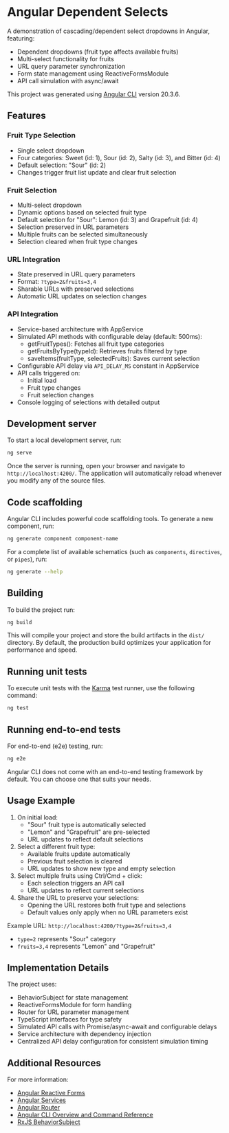 # Angular Dependent Selects

A demonstration of cascading/dependent select dropdowns in Angular, featuring:

- Dependent dropdowns (fruit type affects available fruits)
- Multi-select functionality for fruits
- URL query parameter synchronization
- Form state management using ReactiveFormsModule
- API call simulation with async/await

This project was generated using [Angular CLI](https://github.com/angular/angular-cli) version 20.3.6.

## Features

### Fruit Type Selection
- Single select dropdown
- Four categories: Sweet (id: 1), Sour (id: 2), Salty (id: 3), and Bitter (id: 4)
- Default selection: "Sour" (id: 2)
- Changes trigger fruit list update and clear fruit selection

### Fruit Selection
- Multi-select dropdown
- Dynamic options based on selected fruit type
- Default selection for "Sour": Lemon (id: 3) and Grapefruit (id: 4)
- Selection preserved in URL parameters
- Multiple fruits can be selected simultaneously
- Selection cleared when fruit type changes

### URL Integration
- State preserved in URL query parameters
- Format: `?type=2&fruits=3,4`
- Sharable URLs with preserved selections
- Automatic URL updates on selection changes

### API Integration
- Service-based architecture with AppService
- Simulated API methods with configurable delay (default: 500ms):
  - getFruitTypes(): Fetches all fruit type categories
  - getFruitsByType(typeId): Retrieves fruits filtered by type
  - saveItems(fruitType, selectedFruits): Saves current selection
- Configurable API delay via `API_DELAY_MS` constant in AppService
- API calls triggered on:
  - Initial load
  - Fruit type changes
  - Fruit selection changes
- Console logging of selections with detailed output

## Development server

To start a local development server, run:

```bash
ng serve
```

Once the server is running, open your browser and navigate to `http://localhost:4200/`. The application will automatically reload whenever you modify any of the source files.

## Code scaffolding

Angular CLI includes powerful code scaffolding tools. To generate a new component, run:

```bash
ng generate component component-name
```

For a complete list of available schematics (such as `components`, `directives`, or `pipes`), run:

```bash
ng generate --help
```

## Building

To build the project run:

```bash
ng build
```

This will compile your project and store the build artifacts in the `dist/` directory. By default, the production build optimizes your application for performance and speed.

## Running unit tests

To execute unit tests with the [Karma](https://karma-runner.github.io) test runner, use the following command:

```bash
ng test
```

## Running end-to-end tests

For end-to-end (e2e) testing, run:

```bash
ng e2e
```

Angular CLI does not come with an end-to-end testing framework by default. You can choose one that suits your needs.

## Usage Example

1. On initial load:
   - "Sour" fruit type is automatically selected
   - "Lemon" and "Grapefruit" are pre-selected
   - URL updates to reflect default selections
2. Select a different fruit type:
   - Available fruits update automatically
   - Previous fruit selection is cleared
   - URL updates to show new type and empty selection
3. Select multiple fruits using Ctrl/Cmd + click:
   - Each selection triggers an API call
   - URL updates to reflect current selections
4. Share the URL to preserve your selections:
   - Opening the URL restores both fruit type and selections
   - Default values only apply when no URL parameters exist

Example URL: `http://localhost:4200/?type=2&fruits=3,4`
- `type=2` represents "Sour" category
- `fruits=3,4` represents "Lemon" and "Grapefruit"

## Implementation Details

The project uses:
- BehaviorSubject for state management
- ReactiveFormsModule for form handling
- Router for URL parameter management
- TypeScript interfaces for type safety
- Simulated API calls with Promise/async-await and configurable delays
- Service architecture with dependency injection
- Centralized API delay configuration for consistent simulation timing

## Additional Resources

For more information:
- [Angular Reactive Forms](https://angular.dev/guide/forms/reactive-forms)
- [Angular Services](https://angular.dev/guide/dependency-injection)
- [Angular Router](https://angular.dev/guide/routing)
- [Angular CLI Overview and Command Reference](https://angular.dev/tools/cli)
- [RxJS BehaviorSubject](https://rxjs.dev/api/behavior/BehaviorSubject)
